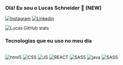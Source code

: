 ### Olá! Eu sou o Lucas Schneider 👋 (NEW)


[![Instagram](https://img.shields.io/badge/Instagram-E4405F?style=for-the-badge&logo=instagram&logoColor=white)](https://www.instagram.com/lucasschneeider?igsh=MTlta2NxNG83ZnN0eg%3D%3D&utm_source=qr)
[![Linkedin](https://img.shields.io/badge/LinkedIn-0077B5?style=for-the-badge&logo=linkedin&logoColor=white)](https://www.linkedin.com/in/lucasschneideralmeida)

![Lucas GitHub stats](https://github-readme-stats.vercel.app/api?username=SchneeiderLucas&show_icons=true&theme=dracula)

### Tecnologias que eu uso no meu dia
<div style="display: inline_block"><br/>
<img align="center" alt="html5" src="https://img.shields.io/badge/HTML5-E34F26?style=for-the-badge&logo=html5&logoColor=white">
<img align="center" alt="CSS" src="https://img.shields.io/badge/CSS3-1572B6?style=for-the-badge&logo=css3&logoColor=white">
<img align="center" alt="JS" src="https://img.shields.io/badge/JavaScript-323330?style=for-the-badge&logo=javascript&logoColor=F7DF1E">
<img align="center" alt="REACT" src="https://img.shields.io/badge/React-20232A?style=for-the-badge&logo=react&logoColor=61DAFB">
<img align="center" alt="SASS" src="https://img.shields.io/badge/Sass-CC6699?style=for-the-badge&logo=sass&logoColor=white">
<img align="center" alt="java" src="https://img.shields.io/badge/Java-ED8B00?style=for-the-badge&logo=openjdk&logoColor=white">
<img align="center" alt="SASS" src="https://img.shields.io/badge/Spring-6DB33F?style=for-the-badge&logo=spring&logoColor=white">



</div>
